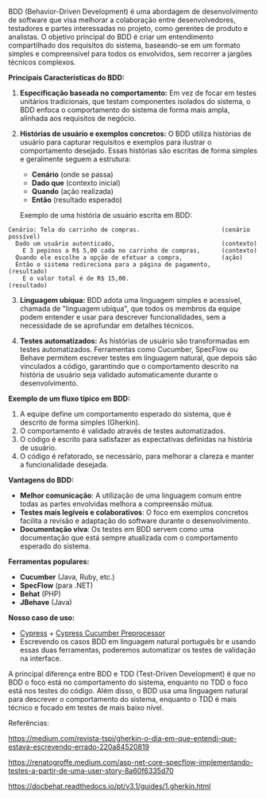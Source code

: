 BDD (Behavior-Driven Development) é uma abordagem de desenvolvimento de software que visa melhorar a colaboração entre desenvolvedores, testadores e partes interessadas no projeto, como gerentes de produto e analistas. O objetivo principal do BDD é criar um entendimento compartilhado dos requisitos do sistema, baseando-se em um formato simples e compreensível para todos os envolvidos, sem recorrer a jargões técnicos complexos.

**Principais Características do BDD:**

1. **Especificação baseada no comportamento:**
   Em vez de focar em testes unitários tradicionais, que testam componentes isolados do sistema, o BDD enfoca o comportamento do sistema de forma mais ampla, alinhada aos requisitos de negócio.

2. **Histórias de usuário e exemplos concretos:**
   O BDD utiliza histórias de usuário para capturar requisitos e exemplos para ilustrar o comportamento desejado. Essas histórias são escritas de forma simples e geralmente seguem a estrutura:
   - **Cenário** (onde se passa)
   - **Dado que** (contexto inicial)
   - **Quando** (ação realizada)
   - **Então** (resultado esperado)

   Exemplo de uma história de usuário escrita em BDD:
```plaintext
Cenário: Tela do carrinho de compras.                       (cenário possível)
  Dado um usuário autenticado,                              (contexto)
    E 3 pepinos a R$ 5,00 cada no carrinho de compras,      (contexto)
  Quando ele escolhe a opção de efetuar a compra,           (ação)
  Então o sistema redireciona para a página de pagamento,   (resultado)
    E o valor total é de R$ 15,00.                          (resultado)
```

3. **Linguagem ubíqua:**
   BDD adota uma linguagem simples e acessível, chamada de "linguagem ubíqua", que todos os membros da equipe podem entender e usar para descrever funcionalidades, sem a necessidade de se aprofundar em detalhes técnicos.

4. **Testes automatizados:**
   As histórias de usuário são transformadas em testes automatizados. Ferramentas como Cucumber, SpecFlow ou Behave permitem escrever testes em linguagem natural, que depois são vinculados a código, garantindo que o comportamento descrito na história de usuário seja validado automaticamente durante o desenvolvimento.

**Exemplo de um fluxo típico em BDD:**
1. A equipe define um comportamento esperado do sistema, que é descrito de forma simples (Gherkin).
2. O comportamento é validado através de testes automatizados.
3. O código é escrito para satisfazer as expectativas definidas na história de usuário.
4. O código é refatorado, se necessário, para melhorar a clareza e manter a funcionalidade desejada.

**Vantagens do BDD:**
- **Melhor comunicação**: A utilização de uma linguagem comum entre todas as partes envolvidas melhora a compreensão mútua.
- **Testes mais legíveis e colaborativos**: O foco em exemplos concretos facilita a revisão e adaptação do software durante o desenvolvimento.
- **Documentação viva**: Os testes em BDD servem como uma documentação que está sempre atualizada com o comportamento esperado do sistema.

**Ferramentas populares:**
- **Cucumber** (Java, Ruby, etc.)
- **SpecFlow** (para .NET)
- **Behat** (PHP)
- **JBehave** (Java)

**Nosso caso de uso:**
 - [Cypress](https://www.cypress.io/) + [Cypress Cucumber Preprocessor](https://www.npmjs.com/package/cypress-cucumber-preprocessor)
 - Escrevendo os casos BDD em linguagem natural português br e usando essas duas ferramentas, poderemos automatizar os testes de validação na interface.


A principal diferença entre BDD e TDD (Test-Driven Development) é que no BDD o foco está no comportamento do sistema, enquanto no TDD o foco está nos testes do código. Além disso, o BDD usa uma linguagem natural para descrever o comportamento do sistema, enquanto o TDD é mais técnico e focado em testes de mais baixo nível. 

Referências:

https://medium.com/revista-tspi/gherkin-o-dia-em-que-entendi-que-estava-escrevendo-errado-220a84520819

https://renatogroffe.medium.com/asp-net-core-specflow-implementando-testes-a-partir-de-uma-user-story-8a60f6335d70

https://docbehat.readthedocs.io/pt/v3.1/guides/1.gherkin.html
